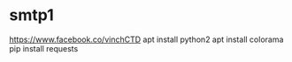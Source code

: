 # smtp1

https://www.facebook.co/vinchCTD
apt install python2
apt install colorama
pip install requests
